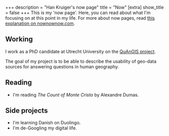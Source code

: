 +++
description = "Han Kruiger's now page"
title = "Now"
[extra]
show_title = false
+++
This is my 'now page'.
Here, you can read about what I'm focusing on at this point in my life.
For more about now pages, read [this explanation on nownownow.com](https://nownownow.com/about).

## Working
I work as a PhD candidate at Utrecht University on the [QuAnGIS project](https://www.questionbasedanalysis.com/).

The goal of my project is to be able to describe the usability of geo-data sources for answering questions in human geography.

## Reading
* I'm reading *The Count of Monte Cristo* by Alexandre Dumas.

## Side projects
* I'm learning Danish on Duolingo.
* I'm de-Googling my digital life.